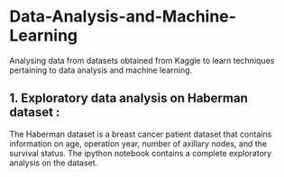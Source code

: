 # Data-Analysis-and-Machine-Learning
Analysing data from datasets obtained from Kaggle to learn techniques pertaining to data analysis and machine learning.

## 1. Exploratory data analysis on Haberman dataset :
The Haberman dataset is a breast cancer patient dataset that contains information on age, operation year, number of axillary nodes, and the survival status.
The ipython notebook contains a complete exploratory analysis on the dataset.
